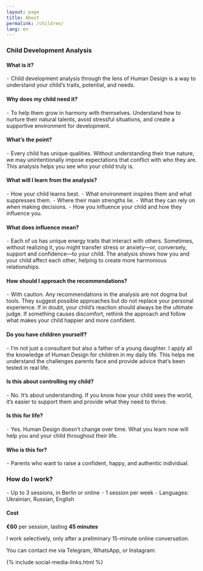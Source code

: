 ```yaml
---
layout: page
title: About
permalink: /children/
lang: en
---
```


### Child Development Analysis

#### What is it?
⁃ Child development analysis through the lens of Human Design is a way to understand your child’s traits, potential, and needs.

#### Why does my child need it?
⁃ To help them grow in harmony with themselves. Understand how to nurture their natural talents, avoid stressful situations, and create a supportive environment for development.

#### What’s the point?
⁃ Every child has unique qualities. Without understanding their true nature, we may unintentionally impose expectations that conflict with who they are. This analysis helps you see who your child truly is.

#### What will I learn from the analysis?
⁃ How your child learns best.
⁃ What environment inspires them and what suppresses them.
⁃ Where their main strengths lie.
⁃ What they can rely on when making decisions.
⁃ How you influence your child and how they influence you.

#### What does influence mean?
⁃ Each of us has unique energy traits that interact with others. Sometimes, without realizing it, you might transfer stress or anxiety—or, conversely, support and confidence—to your child. The analysis shows how you and your child affect each other, helping to create more harmonious relationships.

#### How should I approach the recommendations?
⁃ With caution. Any recommendations in the analysis are not dogma but tools. They suggest possible approaches but do not replace your personal experience. If in doubt, your child’s reaction should always be the ultimate judge. If something causes discomfort, rethink the approach and follow what makes your child happier and more confident.

#### Do you have children yourself?
⁃ I’m not just a consultant but also a father of a young daughter. I apply all the knowledge of Human Design for children in my daily life. This helps me understand the challenges parents face and provide advice that’s been tested in real life.

#### Is this about controlling my child?
⁃ No. It’s about understanding. If you know how your child sees the world, it’s easier to support them and provide what they need to thrive.

#### Is this for life?
⁃ Yes. Human Design doesn’t change over time. What you learn now will help you and your child throughout their life.

#### Who is this for?
⁃ Parents who want to raise a confident, happy, and authentic individual.

### How do I work?
⁃ Up to 3 sessions, in Berlin or online
⁃ 1 session per week
⁃ Languages: Ukrainian, Russian, English

#### Cost
**€60** per session, lasting **45 minutes**

I work selectively, only after a preliminary 15-minute online conversation.

You can contact me via Telegram, WhatsApp, or Instagram:

{% include social-media-links.html %}